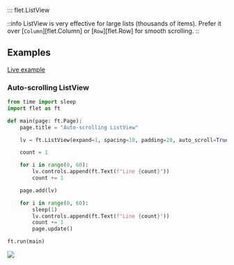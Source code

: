 ::: flet.ListView

::info
ListView is very effective for large lists (thousands of items). 
Prefer it over [`Column`][flet.Column] 
or [`Row`][flet.Row] for smooth scrolling.
::



## Examples

[Live example](https://flet-controls-gallery.fly.dev/layout/listview)

### Auto-scrolling ListView



```python
from time import sleep
import flet as ft

def main(page: ft.Page):
    page.title = "Auto-scrolling ListView"

    lv = ft.ListView(expand=1, spacing=10, padding=20, auto_scroll=True)

    count = 1

    for i in range(0, 60):
        lv.controls.append(ft.Text(f"Line {count}"))
        count += 1

    page.add(lv)

    for i in range(0, 60):
        sleep(1)
        lv.controls.append(ft.Text(f"Line {count}"))
        count += 1
        page.update()

ft.run(main)
```


<img src="/img/docs/controls/listview/custom-listview.gif" className="screenshot-40"/>
